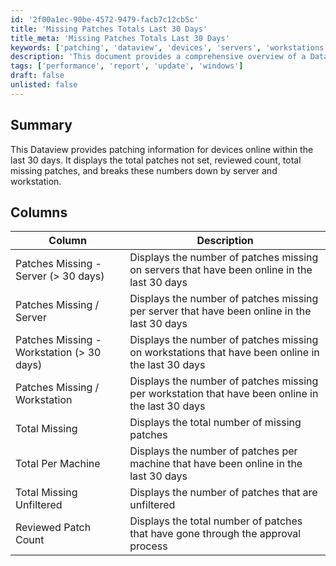 ```yaml
---
id: '2f00a1ec-90be-4572-9479-facb7c12cb5c'
title: 'Missing Patches Totals Last 30 Days'
title_meta: 'Missing Patches Totals Last 30 Days'
keywords: ['patching', 'dataview', 'devices', 'servers', 'workstations', 'missing', 'total', 'reviewed']
description: 'This document provides a comprehensive overview of a Dataview designed to present patching information for devices that have been online within the last 30 days. It details the total patches not set, reviewed count, total missing patches, and breaks down these numbers by server and workstation.'
tags: ['performance', 'report', 'update', 'windows']
draft: false
unlisted: false
---
```


## Summary

This Dataview provides patching information for devices online within the last 30 days. It displays the total patches not set, reviewed count, total missing patches, and breaks these numbers down by server and workstation.

## Columns

| Column                             | Description                                                                                           |
|------------------------------------|-------------------------------------------------------------------------------------------------------|
| Patches Missing - Server (> 30 days) | Displays the number of patches missing on servers that have been online in the last 30 days         |
| Patches Missing / Server           | Displays the number of patches missing per server that have been online in the last 30 days         |
| Patches Missing - Workstation (> 30 days) | Displays the number of patches missing on workstations that have been online in the last 30 days   |
| Patches Missing / Workstation      | Displays the number of patches missing per workstation that have been online in the last 30 days    |
| Total Missing                      | Displays the total number of missing patches                                                          |
| Total Per Machine                  | Displays the number of patches per machine that have been online in the last 30 days                 |
| Total Missing Unfiltered           | Displays the number of patches that are unfiltered                                                   |
| Reviewed Patch Count               | Displays the total number of patches that have gone through the approval process                     |



